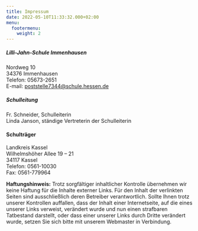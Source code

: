```yaml
---
title: Impressum
date: 2022-05-10T11:33:32.000+02:00
menu:
  footermenu:
    weight: 2
---
```


##### Lilli-Jahn-Schule Immenhausen

Nordweg 10<br>
34376 Immenhausen<br>
Telefon: 05673-2651<br>
E-mail: <a href="mailto:poststelle7344@schule.hessen.de" class="word-break">poststelle7344@schule.hessen.de</a>

##### Schulleitung

Fr. Schneider, Schulleiterin<br>
Linda Janson, ständige Vertreterin der Schulleiterin

#### Schulträger

Landkreis Kassel<br>
Wilhelmshöher Allee 19 – 21<br>
34117 Kassel<br>
Telefon: 0561-10030<br>
Fax: 0561-779964<br>

**Haftungshinweis:**
Trotz sorgfältiger inhaltlicher Kontrolle übernehmen wir keine Haftung für die Inhalte externer Links.
Für den Inhalt der verlinkten Seiten sind ausschließlich deren Betreiber verantwortlich. Sollte Ihnen trotz unserer Kontrollen auffallen, dass der Inhalt einer Internetseite, auf die eines unserer Links verweist, verändert wurde und nun einen strafbaren Tatbestand darstellt, oder dass einer unserer Links durch Dritte verändert wurde, setzen Sie sich bitte mit unserem Webmaster in Verbindung.
